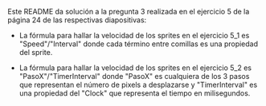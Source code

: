 Este README da solución a la pregunta 3 realizada en el ejercicio 5 de la página 24 de las respectivas diapositivas:

- La fórmula para hallar la velocidad de los sprites en el ejercicio 5_1 es "Speed"/"Interval" donde cada término entre comillas
es una propiedad del sprite.

- La fórmula para hallar la velocidad de los sprites en el ejercicio 5_2 es "PasoX"/"TimerInterval" donde "PasoX" es cualquiera de
los 3 pasos que representan el número de pixels a desplazarse y "TimerInterval" es una propiedad del "Clock" que representa el 
tiempo en milisegundos.
